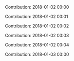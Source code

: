 Contribution: 2018-01-02 00:00

Contribution: 2018-01-02 00:01

Contribution: 2018-01-02 00:02

Contribution: 2018-01-02 00:03

Contribution: 2018-01-02 00:04

Contribution: 2018-01-03 00:00

